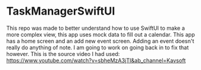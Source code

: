 # TaskManagerSwiftUI
This repo was made to better understand how to use SwiftUI to make a more complex view, this app uses mock data to fill out a calendar. This app has a home screen and an add new event screen. Adding an event doesn't really do anything of note. I am going to work on going back in to fix that however.
This is the source video I had used: https://www.youtube.com/watch?v=sbheMzA3jTI&ab_channel=Kavsoft
